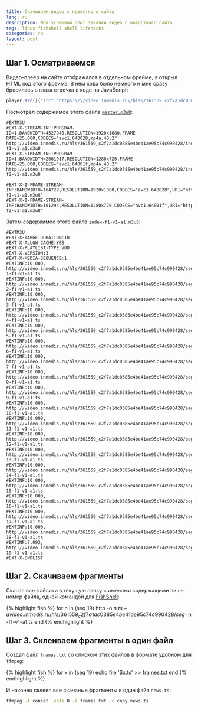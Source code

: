 ```yaml
---
title: Скачиваем видео с новостного сайта
lang: ru
description: Мой успешный опыт закачки видео с новостного сайта
tags: linux fishshell shell lifehacks
categories: ru
layout: post
---
```


## Шаг 1. Осматриваемся

Видео-плеер на сайте отображался в отдельном фрейме, я открыл HTML код этого фрейма.
В нём кода было немного и мне сразу бросилась в глаза строчка в коде на JavaScript:

```js
player.src([{"src":"https:\/\/video.inmedis.ru\/hls\/361559_c2f7a1dc0385e4be41ae95c74c990428\/master.m3u8","type":"application\/x-mpegURL"}]);
```

Посмотрел содержимое этого файла <a href="https://video.inmedis.ru/hls/361559_c2f7a1dc0385e4be41ae95c74c990428/master.m3u8" title="https://video.inmedis.ru/hls/361559_c2f7a1dc0385e4be41ae95c74c990428/master.m3u8">`master.m3u8`</a>:

```
#EXTM3U
#EXT-X-STREAM-INF:PROGRAM-ID=1,BANDWIDTH=4527940,RESOLUTION=1920x1080,FRAME-RATE=25.000,CODECS="avc1.640028,mp4a.40.2"
http://video.inmedis.ru/hls/361559_c2f7a1dc0385e4be41ae95c74c990428/index-f1-v1-a1.m3u8
#EXT-X-STREAM-INF:PROGRAM-ID=1,BANDWIDTH=2061917,RESOLUTION=1280x720,FRAME-RATE=25.000,CODECS="avc1.64001f,mp4a.40.2"
http://video.inmedis.ru/hls/361559_c2f7a1dc0385e4be41ae95c74c990428/index-f2-v1-a1.m3u8

#EXT-X-I-FRAME-STREAM-INF:BANDWIDTH=164722,RESOLUTION=1920x1080,CODECS="avc1.640028",URI="http://video.inmedis.ru/hls/361559_c2f7a1dc0385e4be41ae95c74c990428/iframes-f1-v1-a1.m3u8"
#EXT-X-I-FRAME-STREAM-INF:BANDWIDTH=101294,RESOLUTION=1280x720,CODECS="avc1.64001f",URI="http://video.inmedis.ru/hls/361559_c2f7a1dc0385e4be41ae95c74c990428/iframes-f2-v1-a1.m3u8"
```

Затем содержимое этого файла <a href="http://video.inmedis.ru/hls/361559_c2f7a1dc0385e4be41ae95c74c990428/index-f1-v1-a1.m3u8" title="http://video.inmedis.ru/hls/361559_c2f7a1dc0385e4be41ae95c74c990428/index-f1-v1-a1.m3u8">`index-f1-v1-a1.m3u8`</a>:

```
#EXTM3U
#EXT-X-TARGETDURATION:10
#EXT-X-ALLOW-CACHE:YES
#EXT-X-PLAYLIST-TYPE:VOD
#EXT-X-VERSION:3
#EXT-X-MEDIA-SEQUENCE:1
#EXTINF:10.000,
http://video.inmedis.ru/hls/361559_c2f7a1dc0385e4be41ae95c74c990428/seg-1-f1-v1-a1.ts
#EXTINF:10.000,
http://video.inmedis.ru/hls/361559_c2f7a1dc0385e4be41ae95c74c990428/seg-2-f1-v1-a1.ts
#EXTINF:10.000,
http://video.inmedis.ru/hls/361559_c2f7a1dc0385e4be41ae95c74c990428/seg-3-f1-v1-a1.ts
#EXTINF:10.000,
http://video.inmedis.ru/hls/361559_c2f7a1dc0385e4be41ae95c74c990428/seg-4-f1-v1-a1.ts
#EXTINF:10.000,
http://video.inmedis.ru/hls/361559_c2f7a1dc0385e4be41ae95c74c990428/seg-5-f1-v1-a1.ts
#EXTINF:10.000,
http://video.inmedis.ru/hls/361559_c2f7a1dc0385e4be41ae95c74c990428/seg-6-f1-v1-a1.ts
#EXTINF:10.000,
http://video.inmedis.ru/hls/361559_c2f7a1dc0385e4be41ae95c74c990428/seg-7-f1-v1-a1.ts
#EXTINF:10.000,
http://video.inmedis.ru/hls/361559_c2f7a1dc0385e4be41ae95c74c990428/seg-8-f1-v1-a1.ts
#EXTINF:10.000,
http://video.inmedis.ru/hls/361559_c2f7a1dc0385e4be41ae95c74c990428/seg-9-f1-v1-a1.ts
#EXTINF:10.000,
http://video.inmedis.ru/hls/361559_c2f7a1dc0385e4be41ae95c74c990428/seg-10-f1-v1-a1.ts
#EXTINF:10.000,
http://video.inmedis.ru/hls/361559_c2f7a1dc0385e4be41ae95c74c990428/seg-11-f1-v1-a1.ts
#EXTINF:10.000,
http://video.inmedis.ru/hls/361559_c2f7a1dc0385e4be41ae95c74c990428/seg-12-f1-v1-a1.ts
#EXTINF:10.000,
http://video.inmedis.ru/hls/361559_c2f7a1dc0385e4be41ae95c74c990428/seg-13-f1-v1-a1.ts
#EXTINF:10.000,
http://video.inmedis.ru/hls/361559_c2f7a1dc0385e4be41ae95c74c990428/seg-14-f1-v1-a1.ts
#EXTINF:10.000,
http://video.inmedis.ru/hls/361559_c2f7a1dc0385e4be41ae95c74c990428/seg-15-f1-v1-a1.ts
#EXTINF:10.000,
http://video.inmedis.ru/hls/361559_c2f7a1dc0385e4be41ae95c74c990428/seg-16-f1-v1-a1.ts
#EXTINF:10.000,
http://video.inmedis.ru/hls/361559_c2f7a1dc0385e4be41ae95c74c990428/seg-17-f1-v1-a1.ts
#EXTINF:10.000,
http://video.inmedis.ru/hls/361559_c2f7a1dc0385e4be41ae95c74c990428/seg-18-f1-v1-a1.ts
#EXTINF:7.093,
http://video.inmedis.ru/hls/361559_c2f7a1dc0385e4be41ae95c74c990428/seg-19-f1-v1-a1.ts
#EXT-X-ENDLIST
```

## Шаг 2. Скачиваем фрагменты 

Скачал все файлики в текущую папку с именами содержащими лишь номер файла, одной командой для [FishShell](https://fishshell.com/): 

{% highlight fish %}
for n in (seq 19)
    http -o $n.ts -d video.inmedis.ru/hls/361559_c2f7a1dc0385e4be41ae95c74c990428/seg-$n-f1-v1-a1.ts
end
{% endhighlight %}

## Шаг 3. Склеиваем фрагменты в один файл 

Создал файл `frames.txt` со списком этих файлов в формате удобном для `ffmpeg`:

{% highlight fish %}
for x in (seq 19)
    echo file \'$x.ts\' >> frames.txt
end
{% endhighlight %}

И наконец склеил все скачаные фрагменты в один файл `news.ts`:

```bash
ffmpeg -f concat -safe 0 -i frames.txt -c copy news.ts
```
